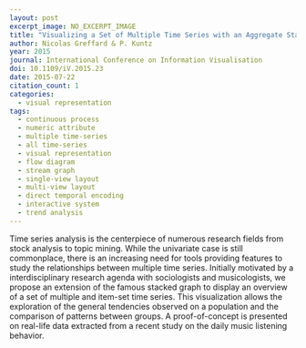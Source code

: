 ```yaml
---
layout: post
excerpt_image: NO_EXCERPT_IMAGE
title: "Visualizing a Set of Multiple Time Series with an Aggregate Stacked Graph"
author: Nicolas Greffard & P. Kuntz
year: 2015
journal: International Conference on Information Visualisation
doi: 10.1109/iV.2015.23
date: 2015-07-22
citation_count: 1
categories:
  - visual representation
tags:
  - continuous process
  - numeric attribute
  - multiple time-series
  - all time-series
  - visual representation
  - flow diagram
  - stream graph
  - single-view layout
  - multi-view layout
  - direct temporal encoding
  - interactive system
  - trend analysis
---
```

Time series analysis is the centerpiece of numerous research fields from stock analysis to topic mining. While the univariate case is still commonplace, there is an increasing need for tools providing features to study the relationships between multiple time series. Initially motivated by a interdisciplinary research agenda with sociologists and musicologists, we propose an extension of the famous stacked graph to display an overview of a set of multiple and item-set time series. This visualization allows the exploration of the general tendencies observed on a population and the comparison of patterns between groups. A proof-of-concept is presented on real-life data extracted from a recent study on the daily music listening behavior.
